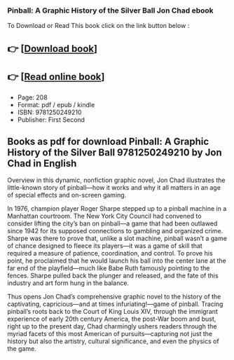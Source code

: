 ### Pinball: A Graphic History of the Silver Ball Jon Chad ebook

To Download or Read This book click on the link button below :

## 👉  [**[Download book](http://get-pdfs.com/download.php?group=book&from=github.com&id=629066&lnk=1063 "Download book")**]

## 👉  [**[Read online book](http://get-pdfs.com/download.php?group=book&from=github.com&id=629066&lnk=1063 "Read online book")**]


* Page: 208
* Format: pdf / epub / kindle
* ISBN: 9781250249210
* Publisher: First Second



## Books as pdf for download Pinball: A Graphic History of the Silver Ball 9781250249210 by Jon Chad in English


Overview
in this dynamic, nonfiction graphic novel, Jon Chad illustrates the little-known story of pinball—how it works and why it all matters in an age of special effects and on-screen gaming.

 In 1976, champion player Roger Sharpe stepped up to a pinball machine in a Manhattan courtroom. The New York City Council had convened to consider lifting the city’s ban on pinball—a game that had been outlawed since 1942 for its supposed connections to gambling and organized crime. Sharpe was there to prove that, unlike a slot machine, pinball wasn’t a game of chance designed to fleece its players—it was a game of skill that required a measure of patience, coordination, and control. To prove his point, he proclaimed that he would launch his ball into the center lane at the far end of the playfield—much like Babe Ruth famously pointing to the fences. Sharpe pulled back the plunger and released, and the fate of this industry and art form hung in the balance.

 Thus opens Jon Chad’s comprehensive graphic novel to the history of the captivating, capricious—and at times infuriating!—game of pinball. Tracing pinball’s roots back to the Court of King Louis XIV, through the immigrant experience of early 20th century America, the post-War boom and bust, right up to the present day, Chad charmingly ushers readers through the myriad facets of this most American of pursuits—capturing not just the history but also the artistry, cultural significance, and even the physics of the game.



